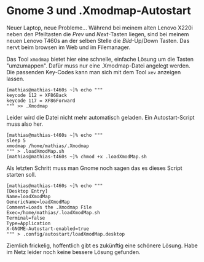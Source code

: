 # Gnome 3 und .Xmodmap-Autostart

Neuer Laptop, neue Probleme... 
Während bei meinem alten Lenovo X220i neben den Pfeiltasten die *Prev* und *Next*-Tasten liegen,
sind bei meinem neuen Lenovo T460s an der selben Stelle die *Bild*-Up/Down Tasten. Das nervt beim browsen im Web und im Filemanager.

Das Tool `xmodmap` bietet hier eine schnelle, einfache Lösung um die Tasten "umzumappen".
Dafür muss nur eine .Xmodmap-Datei angelegt werden. Die passenden Key-Codes kann man sich mit dem Tool `xev` anzeigen lassen.


    [mathias@mathias-t460s ~]% echo """
    keycode 112 = XF86Back
    keycode 117 = XF86Forward
    """ >> .Xmodmap


Leider wird die Datei nicht mehr automatisch geladen. Ein Autostart-Script muss also her.


	[mathias@mathias-t460s ~]% echo """
	sleep 5
	xmodmap /home/mathias/.Xmodmap
	""" > .loadXmodMap.sh
	[mathias@mathias-t460s ~]% chmod +x .loadXmodMap.sh



Als letzten Schritt muss man Gnome noch sagen das es dieses Script starten soll.


    [mathias@mathias-t460s ~]% echo """
    [Desktop Entry]
    Name=loadXmodMap
    GenericName=loadXmodMap
    Comment=Loads the .Xmodmap File
    Exec=/home/mathias/.loadXmodMap.sh
    Terminal=false
    Type=Application
    X-GNOME-Autostart-enabled=true
    """ > .config/autostart/loadXmodMap.desktop


Ziemlich frickelig, hoffentlich gibt es zukünftig eine schönere Lösung. Habe im Netz leider noch keine bessere Lösung gefunden. 

